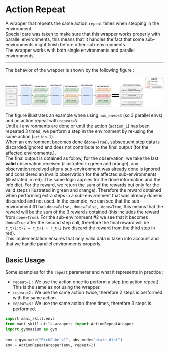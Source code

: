 # Action Repeat

A wrapper that repeats the same action `repeat` times when stepping in the environment.  
Special care was taken to make sure that this wrapper works properly with parallel environments, this means that it handles the fact that some sub-environments might finish before other sub-environments.   
The wrapper works with both single environments and parallel environments.    

---

The behavior of the wrapper is shown by the following figure :   

<img src="images/action_repeat.svg"/>

The figure illustrates an example when using `num_envs=3` (so 3 parallel envs) and an action repeat with `repeat=3`.  
Until all environments are done or until the action (`action_1`) has been repeated 3 times, we perform a step in the environment by re-using the same action (`action_1`).  
When an environment becomes done (`done=True`), subsequent step data is discarded/ignored and does not contribute to the final output (for the affected environments.).   
The final output is obtained as follow, for the observation, we take the last **valid** observation received (illustrated in green and orange), any observation received after a sub-environment was already done is ignored and considered an invalid observation for the affected sub-environments (illustrated in red). The same logic applies for the done information and the info dict. For the reward, we return the sum of the rewards but only for the valid steps (illustrated in green and orange). Therefore the reward obtained when performing extra steps in a sub-environment that was already done is discarded and not used. In the example, we can see that the sub-environment #1 has `done=False, done=False, done=True`, this means that the reward will be the sum of the 3 rewards obtained (this includes the reward from `done=True`). For the sub-environment #2 we see that it becomes `done=True` after the second step call, therefore the final reward will be `r_t+1:t+2 = r_t+1 + r_t+2` (we discard the reward from the third step in red).  
This implementation ensures that only valid data is taken into account and that we handle parallel environments properly.  

## Basic Usage  
Some examples for the `repeat` parameter and what it represents in practice :   
- `repeat=1` : We use the action once to perform a step (no action repeat). This is the same as not using the wrapper.  
- `repeat=2` : We use the same action twice, therefore 2 steps is performed with the same action.  
- `repeat=3` : We use the same action three times, therefore 3 steps is performed.  
```python
import mani_skill.envs
from mani_skill.utils.wrappers import ActionRepeatWrapper
import gymnasium as gym

env = gym.make("PickCube-v1", obs_mode="state_dict")
env = ActionRepeatWrapper(env, repeat=2)
```
